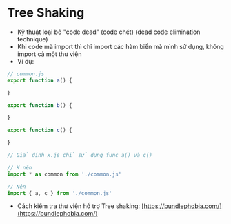 # Tree Shaking

+ Kỹ thuật loại bỏ "code dead" (code chét) (dead code elimination technique)
+ Khi code mà import thì chỉ import các hàm biến mà mình sử dụng, không import cả một thư viện
+ Ví dụ:

```js
// common.js
export function a() {

}

export function b() {

}

export function c() {

}

// Giả định x.js chỉ sử dụng func a() và c()

// K nên
import * as common from './common.js'

// Nên
import { a, c } from './common.js'
```

+ Cách kiểm tra thư viện hỗ trợ Tree shaking: [https://bundlephobia.com/](https://bundlephobia.com/)